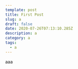 ```yaml
---
template: post
title: First Post
slug: a
draft: false
date: 2020-07-26T07:13:10.285Z
description: a
category: a
tags:
  - a
---
```

aaa